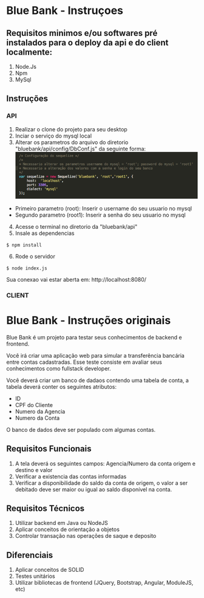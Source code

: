 # Blue Bank - Instruçoes

## Requisitos minimos e/ou softwares pré instalados para o deploy da api e do client localmente:
1. Node.Js
2. Npm
3. MySql 

## Instruções

### API
1. Realizar o clone do projeto para seu desktop
2. Inciar o serviço do mysql local
3. Alterar os parametros do arquivo do diretorio "bluebank/api/config/DbConf.js" da seguinte forma: 
![Alt text](db.png?raw=true "DbConf.js") 
- Primeiro parametro (root): Inserir o username do seu usuario no mysql
- Segundo parametro (root1): Inserir a senha do seu usuario no mysql 
4. Acesse o terminal no diretorio da "bluebank/api"
5. Insale as dependencias
```
$ npm install
```
6. Rode o servidor
```
$ node index.js
```
Sua conexao vai estar aberta em: http://localhost:8080/

### CLIENT





# Blue Bank - Instruções originais
Blue Bank é um projeto para testar seus conhecimentos de backend e frontend.

Você irá criar uma aplicação web para simular a transferência bancária entre contas cadastradas.
Esse teste consiste em avaliar seus conhecimentos como fullstack developer.

Você deverá criar um banco de dadaos contendo uma tabela de conta, a tabela deverá conter os seguintes atributos: 
- ID
- CPF do Cliente
- Numero da Agencia 
- Numero da Conta
	
O banco de dados deve ser populado com algumas contas.

## Requisitos Funcionais

1. A tela deverá os seguintes campos: Agencia/Numero da conta origem e destino e valor
2. Verificar a existencia das contas informadas
3. Verificar a disponibilidade do saldo da conta de origem, o valor a ser debitado deve ser maior ou igual ao saldo disponível na conta.

## Requisitos Técnicos

1. Utilizar backend em Java ou NodeJS
2. Aplicar conceitos de orientação a objetos
3. Controlar transação nas operações de saque e deposito

## Diferenciais

1. Aplicar conceitos de SOLID
2. Testes unitários
3. Utilizar bibliotecas de frontend (JQuery, Bootstrap, Angular, ModuleJS, etc)
